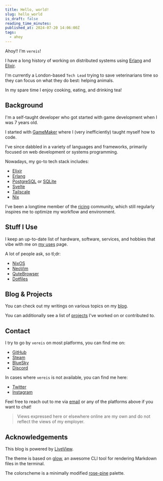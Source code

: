 ```yaml
---
title: Hello, world!
slug: hello_world
is_draft: false
reading_time_minutes:
published_at: 2024-07-20 14:06:00Z
tags:
  - ahoy
---
```


Ahoy!! I'm `vereis`!

I have a long history of working on distributed systems using [Erlang](https://erlang.org) and [Elixir](https://elixir-lang.org).

I'm currently a London-based `Tech Lead` trying to save veterinarians time so they can focus on what they do best: helping animals.

In my spare time I enjoy cooking, eating, and drinking tea!

## Background

I'm a self-taught developer who got started with game development when I was 7 years old.

I started with [GameMaker](https://www.yoyogames.com/gamemaker) where I (very inefficiently) taught myself how to code.

I've since dabbled in a variety of languages and frameworks, primarily focused on web development or systems programming.

Nowadays, my go-to tech stack includes:

- [Elixir](https://elixir-lang.org)
- [Erlang](https://erlang.org)
- [PostgreSQL](https://postgresql.org) or [SQLite](https://sqlite.org)
- [Svelte](https://svelte.dev)
- [Tailscale](https://tailscale.com)
- [Nix](https://nixos.org)

I've been a longtime member of the [ricing](https://reddit.com/r/unixporn) community, which still regularly inspires me to optimize my workflow and environment.

## Stuff I Use

I keep an up-to-date list of hardware, software, services, and hobbies that vibe with me on [my uses](/uses) page.

A lot of people ask, so tl;dr:

- [NixOS](https://nixos.org)
- [NeoVim](https://neovim.io)
- [QuteBrowser](https://qutebrowser.org)
- [Dotfiles](https://github.com/vereis/nix-config)

## Blog & Projects

You can check out my writings on various topics on my [blog](/posts).

You can additionally see a list of [projects](/projects) I've worked on or contributed to.

## Contact

I try to go by `vereis` on most platforms, you can find me on:

- [GitHub](https://github.com/vereis)
- [Steam](https://steamcommunity.com/id/vereis)
- [BlueSky](https://bsky.app/profile/vereis.com)
- [Discord](@vereis)

In cases where `vereis` is not available, you can find me here:

- [Twitter](https://twitter.com/vereisyaps)
- [Instagram](https://instagram.com/vereissnaps)

Feel free to reach out to me via [email](mailto:contact@vereis.com) or any of the platforms above if you want to chat!

> Views expressed here or elsewhere online are my own and do not reflect the views of my employer.

## Acknowledgements

This blog is powered by [LiveView](https://hexdocs.pm/phoenix_live_view).

The theme is based on [glow](https://github.com/charmbracelet/glow), an awesome CLI tool for rendering Markdown files in the terminal.

The colorscheme is a minimally modified [rose-pine](https://rosepinetheme.com) palette.
